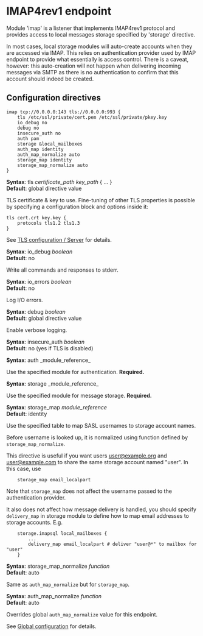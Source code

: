 # IMAP4rev1 endpoint

Module 'imap' is a listener that implements IMAP4rev1 protocol and provides
access to local messages storage specified by 'storage' directive.

In most cases, local storage modules will auto-create accounts when they are
accessed via IMAP. This relies on authentication provider used by IMAP endpoint
to provide what essentially is access control. There is a caveat, however: this
auto-creation will not happen when delivering incoming messages via SMTP as
there is no authentication to confirm that this account should indeed be
created.

## Configuration directives

```
imap tcp://0.0.0.0:143 tls://0.0.0.0:993 {
    tls /etc/ssl/private/cert.pem /etc/ssl/private/pkey.key
    io_debug no
    debug no
    insecure_auth no
    auth pam
    storage &local_mailboxes
    auth_map identity
    auth_map_normalize auto
    storage_map identity
    storage_map_normalize auto
}
```

**Syntax**: tls _certificate\_path_ _key\_path_ { ... } <br>
**Default**: global directive value

TLS certificate & key to use. Fine-tuning of other TLS properties is possible
by specifying a configuration block and options inside it:
```
tls cert.crt key.key {
    protocols tls1.2 tls1.3
}
```

See [TLS configuration / Server](/reference/tls/#server-side) for details.

**Syntax**: io\_debug _boolean_ <br>
**Default**: no

Write all commands and responses to stderr.

**Syntax**: io\_errors _boolean_ <br>
**Default**: no

Log I/O errors.

**Syntax**: debug _boolean_ <br>
**Default**: global directive value

Enable verbose logging.

**Syntax**: insecure\_auth _boolean_ <br>
**Default**: no (yes if TLS is disabled)

**Syntax**: auth _module\_reference\_

Use the specified module for authentication.
**Required.**

**Syntax**: storage _module\_reference\_

Use the specified module for message storage.
**Required.**

**Syntax**: storage\_map _module\_reference_ <br>
**Default**: identity

Use the specified table to map SASL usernames to storage account names.

Before username is looked up, it is normalized using function defined by
`storage_map_normalize`.

This directive is useful if you want users user@example.org and user@example.com
to share the same storage account named "user". In this case, use
```
    storage_map email_localpart
```

Note that `storage_map` does not affect the username passed to the
authentication provider.

It also does not affect how message delivery is handled, you should specify
`delivery_map` in storage module to define how to map email addresses
to storage accounts. E.g.
```
    storage.imapsql local_mailboxes {
        ...
        delivery_map email_localpart # deliver "user@*" to mailbox for "user"
    }
```

**Syntax**: storage\_map_normalize _function_ <br>
**Default**: auto

Same as `auth_map_normalize` but for `storage_map`.

**Syntax**: auth\_map_normalize _function_ <br>
**Default**: auto

Overrides global `auth_map_normalize` value for this endpoint.

See [Global configuration](/reference/global-config) for details.



